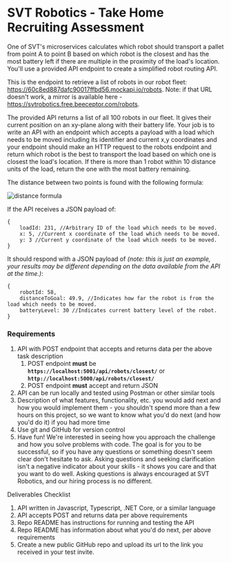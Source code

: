 # SVT Robotics - Take Home Recruiting Assessment

One of SVT's microservices calculates which robot should transport a pallet from point A to point B based on which robot is the closest and has the most battery left if there are multiple in the proximity of the load's location. You'll use a provided API endpoint to create a simplified robot routing API.

This is the endpoint to retrieve a list of robots in our robot fleet: https://60c8ed887dafc90017ffbd56.mockapi.io/robots. Note: if that URL doesn't work, a mirror is available here - https://svtrobotics.free.beeceptor.com/robots.

The provided API returns a list of all 100 robots in our fleet. It gives their current position on an xy-plane along with their battery life. Your job is to write an API with an endpoint which accepts a payload with a load which needs to be moved including its identifier and current x,y coordinates and your endpoint should make an HTTP request to the robots endpoint and return which robot is the best to transport the load based on which one is closest the load's location. If there is more than 1 robot within 10 distance units of the load, return the one with the most battery remaining.

The distance between two points is found with the following formula:

![distance formula](https://user-images.githubusercontent.com/7139741/122107356-f915e300-cde8-11eb-8699-f87b50046350.png)

If the API receives a JSON payload of:

```
{
    loadId: 231, //Arbitrary ID of the load which needs to be moved.
    x: 5, //Current x coordinate of the load which needs to be moved.
    y: 3 //Current y coordinate of the load which needs to be moved.
}
```

It should respond with a JSON payload of _(note: this is just an example, your results may be different depending on the data available from the API at the time.)_:

```
{
    robotId: 58,
    distanceToGoal: 49.9, //Indicates how far the robot is from the load which needs to be moved.
    batteryLevel: 30 //Indicates current battery level of the robot.
}
```

### Requirements

1. API with POST endpoint that accepts and returns data per the above task description
   1. POST endpoint **must** be **`https://localhost:5001/api/robots/closest/`** or **`http://localhost:5000/api/robots/closest/`**
   2. POST endpoint **must** accept and return JSON
2. API can be run locally and tested using Postman or other similar tools
3. Description of what features, functionality, etc. you would add next and how you would implement them - you shouldn't spend more than a few hours on this project, so we want to know what you'd do next (and how you'd do it) if you had more time
4. Use git and GitHub for version control
5. Have fun! We're interested in seeing how you approach the challenge and how you solve problems with code. The goal is for you to be successful, so if you have any questions or something doesn't seem clear don't hesitate to ask. Asking questions and seeking clarification isn't a negative indicator about your skills - it shows you care and that you want to do well. Asking questions is always encouraged at SVT Robotics, and our hiring process is no different.

Deliverables Checklist

1. API written in Javascript, Typescript, .NET Core, or a similar language
2. API accepts POST and returns data per above requirements
3. Repo README has instructions for running and testing the API
4. Repo README has information about what you'd do next, per above requirements
5. Create a new public GitHub repo and upload its url to the link you received in your test invite.
